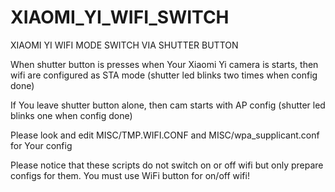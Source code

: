 # XIAOMI_YI_WIFI_SWITCH
XIAOMI YI WIFI MODE SWITCH VIA SHUTTER BUTTON

When shutter button is presses when Your Xiaomi Yi camera is starts, 
then wifi are configured as STA mode
(shutter led blinks two times when config done)

If You leave shutter button alone, then cam starts with AP config
(shutter led blinks one when config done)

Please look and edit MISC/TMP.WIFI.CONF and MISC/wpa_supplicant.conf for Your config

Please notice that these scripts do not switch on or off wifi but only prepare configs for them.
You must use WiFi button for on/off wifi!
